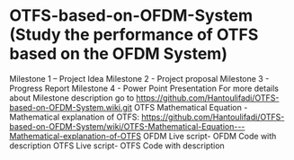 # OTFS-based-on-OFDM-System (Study the performance of OTFS based on the OFDM System)
Milestone 1 – Project Idea
Milestone 2 - Project proposal
Milestone 3 - Progress Report
Milestone 4 - Power Point Presentation
For more details about Milestone description go to https://github.com/Hantoulifadi/OTFS-based-on-OFDM-System.wiki.git
OTFS Mathematical Equation - Mathematical explanation of OTFS: https://github.com/Hantoulifadi/OTFS-based-on-OFDM-System/wiki/OTFS-Mathematical-Equation---Mathematical-explanation-of-OTFS
OFDM Live script- OFDM Code with description 
OTFS Live script- OTFS Code with description
